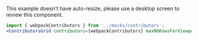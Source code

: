 This example doesn't have auto-resize, please use a desktop screen to review this component.

```jsx
import { webpackContributors } from '../mocks/contributors';
<ContributorsGrid contributors={webpackContributors} maxNbRowsForViewports={{ MEDIUM: 2, LARGE: 2 }} />;
```
